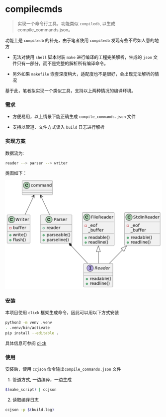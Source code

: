 # compilecmds
> 实现一个命令行工具，功能类似 `compiledb`, 以生成 compile_commands.json。

功能上是 `compiledb` 的补充，由于笔者使用 `compiledb` 发现有些不尽如人意的地方

- 无法对使用 `shell` 脚本封装 `make` 进行编译的工程完美解析，生成的 `json` 文件只有一部分，而不是完整的解析所有编译命令。

- 另外如果 `makefile` 嵌套深度稍大，适配度也不是很好，会出现无法解析的情况

基于此，笔者拟实现一个类似工具，支持以上两种情况的编译环境。

### 需求

- 方便易用，以上情景下能正确生成 `compile_commands.json` 文件

- 支持以管道、文件方式读入 `build` 日志进行解析

### 实现方案

数据流为:

```bash
reader --> parser --> writer 
```

类图如下：

![](./img/uml.png)

### 安装

本项目使用 `click` 框架生成命令，因此可以用以下方式安装

```bash
python3 -m venv .venv
. .venv/bin/activate
pip install --editable .
```
具体信息可参阅 [click](https://click.palletsprojects.com/en/8.1.x/setuptools/#setuptools-integration) 

### 使用

安装后，使用 `ccjson` 命令输出`compile_commands.json` 文件

1. 管道方式, 一边编译，一边生成

```bash
$(make_script) | ccjson 
```

2. 读取编译日志

```bash
ccjson -p $(build.log)
```




